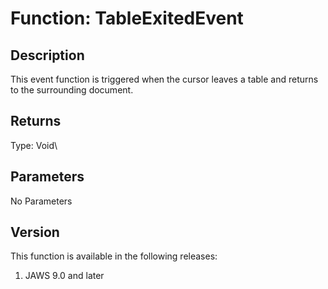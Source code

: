 # Function: TableExitedEvent

## Description

This event function is triggered when the cursor leaves a table and
returns to the surrounding document.

## Returns

Type: Void\

## Parameters

No Parameters

## Version

This function is available in the following releases:

1.  JAWS 9.0 and later
